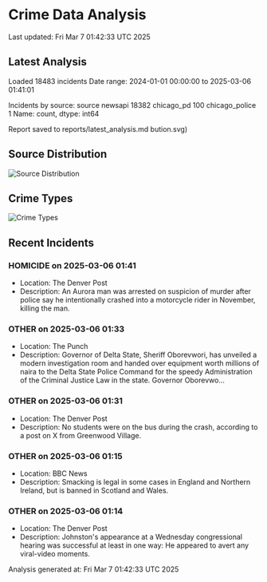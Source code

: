 # Crime Data Analysis
Last updated: Fri Mar  7 01:42:33 UTC 2025

## Latest Analysis

Loaded 18483 incidents
Date range: 2024-01-01 00:00:00 to 2025-03-06 01:41:01

Incidents by source:
source
newsapi           18382
chicago_pd          100
chicago_police        1
Name: count, dtype: int64

Report saved to reports/latest_analysis.md
bution.svg)

## Source Distribution
![Source Distribution](images/source_distribution.svg)

## Crime Types
![Crime Types](images/crime_types.svg)

## Recent Incidents

### HOMICIDE on 2025-03-06 01:41
- Location: The Denver Post
- Description: An Aurora man was arrested on suspicion of murder after police say he intentionally crashed into a motorcycle rider in November, killing the man.


### OTHER on 2025-03-06 01:33
- Location: The Punch
- Description: Governor of Delta State, Sheriff Oborevwori, has unveiled a modern investigation room and handed over equipment worth millions of naira to the Delta State Police Command for the speedy Administration of the Criminal Justice Law in the state. Governor Oborevwo…


### OTHER on 2025-03-06 01:31
- Location: The Denver Post
- Description: No students were on the bus during the crash, according to a post on X from Greenwood Village.


### OTHER on 2025-03-06 01:15
- Location: BBC News
- Description: Smacking is legal in some cases in England and Northern Ireland, but is banned in Scotland and Wales.


### OTHER on 2025-03-06 01:14
- Location: The Denver Post
- Description: Johnston's appearance at a Wednesday congressional hearing was successful at least in one way: He appeared to avert any viral-video moments.

Analysis generated at: Fri Mar  7 01:42:33 UTC 2025
